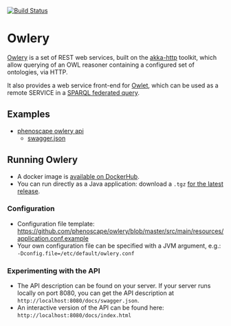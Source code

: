 [![Build Status](https://secure.travis-ci.org/phenoscape/owlery.png)](http://travis-ci.org/phenoscape/owlery)

# Owlery

[Owlery](https://owlery.phenoscape.org/api/) is a set of REST web services, built on the [akka-http](https://akka.io) toolkit, which allow querying of an OWL reasoner containing a configured set of ontologies, via HTTP.

It also provides a web service front-end for [Owlet](https://github.com/phenoscape/owlet), which can be used as a remote SERVICE in a [SPARQL federated query](http://www.w3.org/TR/sparql11-federated-query/).

## Examples

 * [phenoscape owlery api](https://owlery.phenoscape.org/api/)
     * [swagger.json](https://owlery.phenoscape.org/json/swagger.json)

## Running Owlery

* A docker image is [available on DockerHub](https://hub.docker.com/r/phenoscape/owlery).
* You can run directly as a Java application: download a `.tgz` [for the latest release](https://github.com/phenoscape/owlery/releases/latest).

### Configuration

* Configuration file template: https://github.com/phenoscape/owlery/blob/master/src/main/resources/application.conf.example
* Your own configuration file can be specified with a JVM argument, e.g.: `-Dconfig.file=/etc/default/owlery.conf`

### Experimenting with the API

* The API description can be found on your server.  If your server runs locally on port 8080, you can get the API description at `http://localhost:8080/docs/swagger.json`.
* An interactive version of the API can be found here: `http://localhost:8080/docs/index.html`
